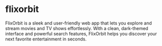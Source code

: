 # flixorbit
FlixOrbit is a sleek and user-friendly web app that lets you explore and stream movies and TV shows effortlessly. With a clean, dark-themed interface and powerful search features, FlixOrbit helps you discover your next favorite entertainment in seconds.
